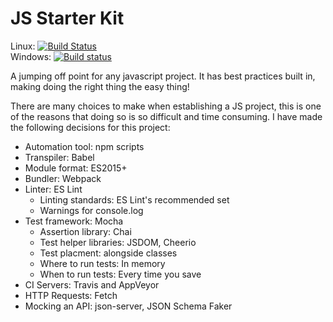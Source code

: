 # JS Starter Kit

Linux: [![Build Status](https://travis-ci.org/zposten/js-starter-kit.svg?branch=master)](https://travis-ci.org/zposten/js-starter-kit)<br>
Windows: [![Build status](https://ci.appveyor.com/api/projects/status/nyjy0bbfnb09e7my/branch/master?svg=true)](https://ci.appveyor.com/project/Zach31771/js-starter-kit/branch/master)


A jumping off point for any javascript project.  It has best practices built in, making doing the right thing the easy thing!

There are many choices to make when establishing a JS project, this is one of the reasons that doing so is so difficult and time consuming.  I have made the following decisions for this project:

- Automation tool: npm scripts
- Transpiler: Babel
- Module format: ES2015+
- Bundler: Webpack
- Linter: ES Lint
  - Linting standards: ES Lint's recommended set
  - Warnings for console.log
- Test framework: Mocha
  - Assertion library: Chai
  - Test helper libraries: JSDOM, Cheerio
  - Test placment: alongside classes
  - Where to run tests: In memory
  - When to run tests: Every time you save
- CI Servers: Travis and AppVeyor
- HTTP Requests: Fetch
- Mocking an API: json-server, JSON Schema Faker